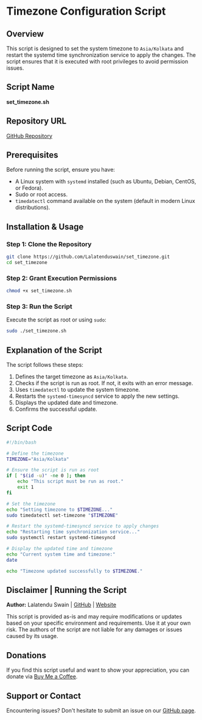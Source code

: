 # Timezone Configuration Script

## Overview
This script is designed to set the system timezone to `Asia/Kolkata` and restart the systemd time synchronization service to apply the changes. The script ensures that it is executed with root privileges to avoid permission issues.

## Script Name
**set_timezone.sh**

## Repository URL
[GitHub Repository](https://github.com/Lalatenduswain/set_timezone)

## Prerequisites
Before running the script, ensure you have:

- A Linux system with `systemd` installed (such as Ubuntu, Debian, CentOS, or Fedora).
- Sudo or root access.
- `timedatectl` command available on the system (default in modern Linux distributions).

## Installation & Usage

### Step 1: Clone the Repository
```bash
git clone https://github.com/Lalatenduswain/set_timezone.git
cd set_timezone
```

### Step 2: Grant Execution Permissions
```bash
chmod +x set_timezone.sh
```

### Step 3: Run the Script
Execute the script as root or using `sudo`:
```bash
sudo ./set_timezone.sh
```

## Explanation of the Script

The script follows these steps:

1. Defines the target timezone as `Asia/Kolkata`.
2. Checks if the script is run as root. If not, it exits with an error message.
3. Uses `timedatectl` to update the system timezone.
4. Restarts the `systemd-timesyncd` service to apply the new settings.
5. Displays the updated date and timezone.
6. Confirms the successful update.

## Script Code

```bash
#!/bin/bash

# Define the timezone
TIMEZONE="Asia/Kolkata"

# Ensure the script is run as root
if [ "$(id -u)" -ne 0 ]; then
    echo "This script must be run as root."
    exit 1
fi

# Set the timezone
echo "Setting timezone to $TIMEZONE..."
sudo timedatectl set-timezone "$TIMEZONE"

# Restart the systemd-timesyncd service to apply changes
echo "Restarting time synchronization service..."
sudo systemctl restart systemd-timesyncd

# Display the updated time and timezone
echo "Current system time and timezone:"
date

echo "Timezone updated successfully to $TIMEZONE."
```

## Disclaimer | Running the Script

**Author:** Lalatendu Swain | [GitHub](https://github.com/Lalatenduswain) | [Website](https://blog.lalatendu.info/)

This script is provided as-is and may require modifications or updates based on your specific environment and requirements. Use it at your own risk. The authors of the script are not liable for any damages or issues caused by its usage.

## Donations
If you find this script useful and want to show your appreciation, you can donate via [Buy Me a Coffee](https://www.buymeacoffee.com/lalatendu.swain).

## Support or Contact
Encountering issues? Don't hesitate to submit an issue on our [GitHub page](https://github.com/Lalatenduswain/set_timezone/issues).
